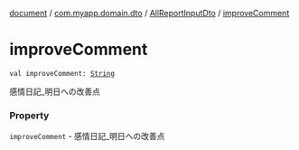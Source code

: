 [document](../../index.md) / [com.myapp.domain.dto](../index.md) / [AllReportInputDto](index.md) / [improveComment](./improve-comment.md)

# improveComment

`val improveComment: `[`String`](https://kotlinlang.org/api/latest/jvm/stdlib/kotlin/-string/index.html)

感情日記_明日への改善点

### Property

`improveComment` - 感情日記_明日への改善点